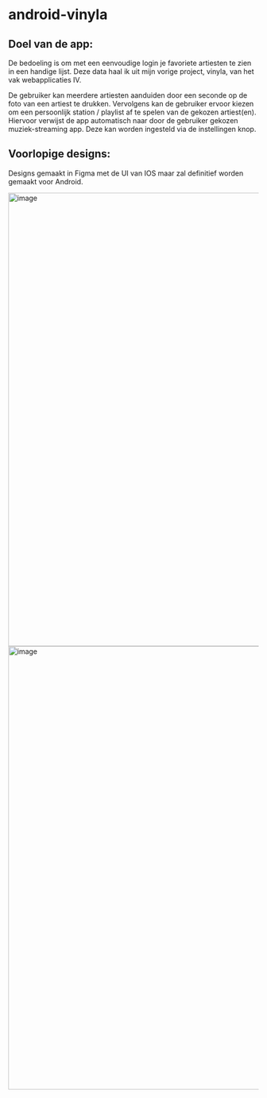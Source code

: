 # android-vinyla
## Doel van de app:
De bedoeling is om met een eenvoudige login je favoriete artiesten te zien in een handige lijst. Deze data haal ik uit mijn vorige project, vinyla, van het vak webapplicaties IV.

De gebruiker kan meerdere artiesten aanduiden door een seconde op de foto van een artiest te drukken. Vervolgens kan de gebruiker ervoor kiezen om een persoonlijk station / playlist af te spelen van de gekozen artiest(en). Hiervoor verwijst de app automatisch naar door de gebruiker gekozen muziek-streaming app. Deze kan worden ingesteld via de instellingen knop.

## Voorlopige designs:
Designs gemaakt in Figma met de UI van IOS maar zal definitief worden gemaakt voor Android.

<img width="913" alt="image" src="https://user-images.githubusercontent.com/56795157/181994703-c37e5c7d-38c4-4fd8-8b5a-3123cd276c2c.png">

<img width="893" alt="image" src="https://user-images.githubusercontent.com/56795157/181994616-983e3cd1-9089-4b73-9b20-e298dd5f2ace.png">